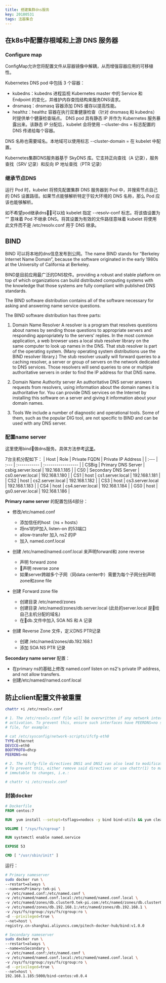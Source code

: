 ```yaml
---
title: 搭建集群dns服务
key: 20180531
tags: 法器集合
---
```


## 在k8s中配置存根域和上游 DNS 服务器

### Configure map
ConfigMap允许您将配置文件从容器镜像中解耦，从而增强容器应用的可移植性。

Kubernetes DNS pod 中包括 3 个容器：

* kubedns：kubedns 进程监视 Kubernetes master 中的 Service 和 Endpoint 的变化，并维护内存查找结构来服务DNS请求。
* dnsmasq：dnsmasq 容器添加 DNS 缓存以提高性能。
* healthz：healthz 容器在执行双重健康检查（针对 dnsmasq 和 kubedns）时提供单个健康检查端点。
DNS pod 具有静态 IP 并作为 Kubernetes 服务暴露出来。该静态 IP 分配后，kubelet 会将使用 --cluster-dns = <dns-service-ip> 标志配置的 DNS 传递给每个容器。

DNS 名称也需要域名。本地域可以使用标志 --cluster-domain = <default-local-domain> 在 kubelet 中配置。

Kubernetes集群DNS服务器基于 SkyDNS 库。它支持正向查找（A 记录），服务查找（SRV 记录）和反向 IP 地址查找（PTR 记录）

### 继承节点DNS
运行 Pod 时，kubelet 将预先配置集群 DNS 服务器到 Pod 中，并搜索节点自己的 DNS 设置路径。如果节点能够解析特定于较大环境的 DNS 名称，那么 Pod 应该也能够解析。

如不希望pod继承dns，可以给 kubelet 指定 --resolv-conf 标志。将该值设置为 “” 意味着 Pod 不继承 DNS。将其设置为有效的文件路径意味着 kubelet 将使用此文件而不是 /etc/resolv.conf 用于 DNS 继承。

## BIND

BIND 可以将本地的dns信息发布到公网。The name BIND stands for “Berkeley Internet Name Domain”, because the software originated in the early 1980s at the University of California at Berkeley.

BIND是目前应用最广泛的DNS软件。providing a robust and stable platform on top of which organizations can build distributed computing systems with the knowledge that those systems are fully compliant with published DNS standards.

The BIND software distribution contains all of the software necessary for asking and answering name service questions.

The BIND software distribution has three parts:

1. Domain Name Resolver
A resolver is a program that resolves questions about names by sending those questions to appropriate servers and responding appropriately to the servers’ replies. In the most common application, a web browser uses a local stub resolver library on the same computer to look up names in the DNS. That stub resolver is part of the operating system. (Many operating system distributions use the BIND resolver library.) The stub resolver usually will forward queries to a caching resolver, a server or group of servers on the network dedicated to DNS services. Those resolvers will send queries to one or multiple authoritative servers in order to find the IP address for that DNS name.

2. Domain Name Authority server
An authoritative DNS server answers requests from resolvers, using information about the domain names it is authoritative for.  You can provide DNS services on the Internet by installing this software on a server and giving it information about your domain names.

3. Tools
We include a number of diagnostic and operational tools. Some of them, such as the popular DIG tool, are not specific to BIND and can be used with any DNS server.

### 配置name server
这里使用bind做dns服务。具体方法参考[这里](https://www.digitalocean.com/community/tutorials/how-to-configure-bind-as-a-private-network-dns-server-on-centos-7#configure-secondary-dns-server)。

7台主机分配如下：
| Host | Role |	Private FQDN | Private IP Address |
| :--- | :--- | :----------- | :----------------- |
| CSBig | Primary DNS Server | csbig.server.local | 192.168.1.185 |
| CS0 | Secondary DNS Server | cs0.server.local | 192.168.1.180 |
| CS1 | host | cs1.server.local | 192.168.1.181 |
| CS2 | host | cs2.server.local | 192.168.1.182 |
| CS3 | host | cs3.server.local | 192.168.1.183 |
| CS4 | host | cs4.server.local | 192.168.1.184 |
| GS0 | host | gs0.server.local | 192.168.1.186 |

**Primary name server** 的配置包括4部分：

* 修改/etc/named.conf
    * 添加信任的host（ns + hosts）
    * 将ns1的IP加入 listen-on 的53端口
    * allow-transfer 加入 ns2 的IP
    * 加入 named.conf.local

* 创建 /etc/named/named.conf.local 来声明forward和 zone reverse
    * 声明 forward zone
    * 声明 reverse zone
    * 如果server跨越多个子网（同data center中）需要为每个子网分别声明zone和zone file

* 创建 Forward zone file
    * 创建目录 /etc/named/zones
    * 创建目录 /etc/named/zones/db.server.local (此处的server.local 是给自己主机分配的域名)
    * 在db.文件中加入 SOA NS 和 A 记录

* 创建 Reverse Zone 文件，定义DNS PTR记录
    * 创建 /etc/named/zones/db.192.168.1
    * 添加 SOA NS PTR 记录

**Secondary name server** 配置：

* 在primary ns的基础上修改 named.conf listen on ns2's private IP address, and not allow transfers.
* 创建/etc/named/named.conf.local

## 防止client配置文件被重置
```bash
chattr +i /etc/resolv.conf

# 1. The /etc/resolv.conf file will be overwritten if any network interfaces use DHCP for 
# activation. To prevent this, ensure such interfaces have PEERDNS=no set in their ifcfg 
# file, for example:

# cat /etc/sysconfig/network-scripts/ifcfg-eth0
TYPE=Ethernet
DEVICE=eth0
BOOTPROTO=dhcp
PEERDNS=no

# 2. The ifcfg-file directives DNS1 and DNS2 can also lead to modification of resolv.conf.
# To prevent this, either remove said directives or use chattr(1) to make resolv.conf 
# immutable to changes, i.e.:

# chattr +i /etc/resolv.conf
```

### 封装docker

```Dockerfile
# Dockerfile
FROM centos:7

RUN  yum install --setopt=tsflags=nodocs -y bind bind-utils && yum clean all

VOLUME [ "/sys/fs/cgroup" ]

RUN systemctl enable named.service

EXPOSE 53

CMD [ "/usr/sbin/init" ]
```

运行：

```bash
# Primary nameserver
sudo docker run \
--restart=always \
--name=nsPrimary-tek-pi \
-v /etc/named.conf:/etc/named.conf \
-v /etc/named/named.conf.local:/etc/named/named.conf.local \
-v /etc/named/zones/db.cluster0.tek-pi.com:/etc/named/zones/db.cluster0.tek-pi.com \
-v /etc/named/zones/db.192.168.1:/etc/named/zones/db.192.168.1 \
-v /sys/fs/cgroup:/sys/fs/cgroup:ro \
-d --privileged=true \
--net=host \
registry.cn-shanghai.aliyuncs.com/pitech-docker-hub/bind:v1.0.0

# Secondary nameserver 
sudo docker run \
--restart=always \
--name=nsSecondary \
-v /etc/named.conf:/etc/named.conf \
-v /etc/named/named.conf.local:/etc/named/named.conf.local \
-v /sys/fs/cgroup:/sys/fs/cgroup:ro \
-d --privileged=true \
--net=host \
192.168.1.185:5000/bind-centos:v0.0.4
```